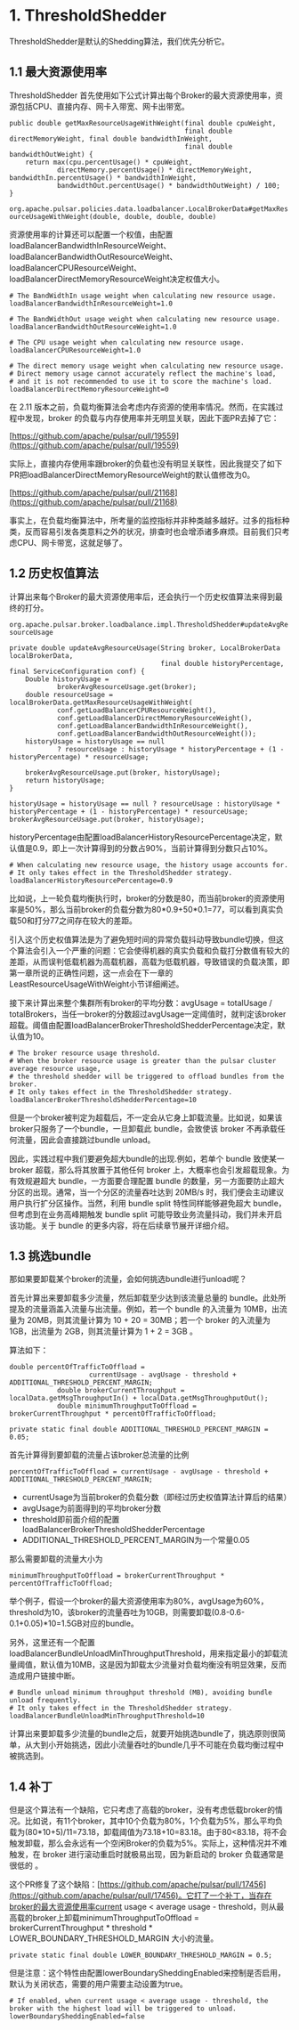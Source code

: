 # 1. ThresholdShedder

ThresholdShedder是默认的Shedding算法，我们优先分析它。

## **1.1 最大资源使用率**

ThresholdShedder 首先使用如下公式计算出每个Broker的最大资源使用率，资源包括CPU、直接内存、网卡入带宽、网卡出带宽。

```
public double getMaxResourceUsageWithWeight(final double cpuWeight,
                                            final double directMemoryWeight, final double bandwidthInWeight,
                                            final double bandwidthOutWeight) {
    return max(cpu.percentUsage() * cpuWeight,
            directMemory.percentUsage() * directMemoryWeight, bandwidthIn.percentUsage() * bandwidthInWeight,
            bandwidthOut.percentUsage() * bandwidthOutWeight) / 100;
}
```

`org.apache.pulsar.policies.data.loadbalancer.LocalBrokerData#getMaxResourceUsageWithWeight(double, double, double, double)`

资源使用率的计算还可以配置一个权值，由配置loadBalancerBandwidthInResourceWeight、loadBalancerBandwidthOutResourceWeight、loadBalancerCPUResourceWeight、loadBalancerDirectMemoryResourceWeight决定权值大小。

```
# The BandWidthIn usage weight when calculating new resource usage.
loadBalancerBandwidthInResourceWeight=1.0

# The BandWidthOut usage weight when calculating new resource usage.
loadBalancerBandwidthOutResourceWeight=1.0

# The CPU usage weight when calculating new resource usage.
loadBalancerCPUResourceWeight=1.0

# The direct memory usage weight when calculating new resource usage.
# Direct memory usage cannot accurately reflect the machine's load,
# and it is not recommended to use it to score the machine's load.
loadBalancerDirectMemoryResourceWeight=0
```

在 2.11 版本之前，负载均衡算法会考虑内存资源的使用率情况。然而，在实践过程中发现，broker 的负载与内存使用率并无明显关联，因此下面PR去掉了它：

[https://github.com/apache/pulsar/pull/19559](https://github.com/apache/pulsar/pull/19559)

实际上，直接内存使用率跟broker的负载也没有明显关联性，因此我提交了如下PR把loadBalancerDirectMemoryResourceWeight的默认值修改为0。

[https://github.com/apache/pulsar/pull/21168](https://github.com/apache/pulsar/pull/21168)

事实上，在负载均衡算法中，所考量的监控指标并非种类越多越好。过多的指标种类，反而容易引发各类意料之外的状况，排查时也会增添诸多麻烦。目前我们只考虑CPU、网卡带宽，这就足够了。



## **1.2 历史权值算法**

计算出来每个Broker的最大资源使用率后，还会执行一个历史权值算法来得到最终的打分。

`org.apache.pulsar.broker.loadbalance.impl.ThresholdShedder#updateAvgResourceUsage`

```
private double updateAvgResourceUsage(String broker, LocalBrokerData localBrokerData,
                                      final double historyPercentage, final ServiceConfiguration conf) {
    Double historyUsage =
            brokerAvgResourceUsage.get(broker);
    double resourceUsage = localBrokerData.getMaxResourceUsageWithWeight(
            conf.getLoadBalancerCPUResourceWeight(),
            conf.getLoadBalancerDirectMemoryResourceWeight(),
            conf.getLoadBalancerBandwidthInResourceWeight(),
            conf.getLoadBalancerBandwidthOutResourceWeight());
    historyUsage = historyUsage == null
            ? resourceUsage : historyUsage * historyPercentage + (1 - historyPercentage) * resourceUsage;

    brokerAvgResourceUsage.put(broker, historyUsage);
    return historyUsage;
}
```

```
historyUsage = historyUsage == null ? resourceUsage : historyUsage * historyPercentage + (1 - historyPercentage) * resourceUsage;
brokerAvgResourceUsage.put(broker, historyUsage);
```

historyPercentage由配置loadBalancerHistoryResourcePercentage决定，默认值是0.9，即上一次计算得到的分数占90%，当前计算得到分数只占10%。

```
# When calculating new resource usage, the history usage accounts for.
# It only takes effect in the ThresholdShedder strategy.
loadBalancerHistoryResourcePercentage=0.9
```

比如说，上一轮负载均衡执行时，broker的分数是80，而当前broker的资源使用率是50%，那么当前broker的负载分数为80\*0.9+50\*0.1=77，可以看到真实负载50和打分77之间存在较大的差距。

引入这个历史权值算法是为了避免短时间的异常负载抖动导致bundle切换，但这个算法会引入一个严重的问题：它会使得机器的真实负载和负载打分数值有较大的差距，从而误判低载机器为高载机器，高载为低载机器，导致错误的负载决策，即第一章所说的正确性问题，这一点会在下一章的LeastResourceUsageWithWeight小节详细阐述。



接下来计算出来整个集群所有broker的平均分数：avgUsage = totalUsage / totalBrokers，当任一broker的分数超过avgUsage一定阈值时，就判定该broker超载。阈值由配置loadBalancerBrokerThresholdShedderPercentage决定，默认值为10。

```
# The broker resource usage threshold.
# When the broker resource usage is greater than the pulsar cluster average resource usage,
# the threshold shedder will be triggered to offload bundles from the broker.
# It only takes effect in the ThresholdShedder strategy.
loadBalancerBrokerThresholdShedderPercentage=10
```

但是一个broker被判定为超载后，不一定会从它身上卸载流量。比如说，如果该broker只服务了一个bundle，一旦卸载此 bundle，会致使该 broker 不再承载任何流量，因此会直接跳过bundle unload。

因此，实践过程中我们要避免超大bundle的出现.例如，若单个 bundle 致使某一 broker 超载，那么将其放置于其他任何 broker 上，大概率也会引发超载现象。为有效规避超大 bundle，一方面要合理配置 bundle 的数量，另一方面要防止超大分区的出现。通常，当一个分区的流量吞吐达到 20MB/s 时，我们便会主动建议用户执行扩分区操作。当然，利用 bundle split 特性同样能够避免超大 bundle，但考虑到在业务高峰期触发 bundle split 可能导致业务流量抖动，我们并未开启该功能。关于 bundle 的更多内容，将在后续章节展开详细介绍。



## **1.3 挑选bundle**

那如果要卸载某个broker的流量，会如何挑选bundle进行unload呢？

首先计算出来要卸载多少流量，然后卸载至少达到该流量总量的 bundle。此处所提及的流量涵盖入流量与出流量。例如，若一个 bundle 的入流量为 10MB，出流量为 20MB，则其流量计算为 10 + 20 = 30MB；若一个 broker 的入流量为 1GB，出流量为 2GB，则其流量计算为 1 + 2 = 3GB 。

算法如下：

```
double percentOfTrafficToOffload =
                    currentUsage - avgUsage - threshold + ADDITIONAL_THRESHOLD_PERCENT_MARGIN;
            double brokerCurrentThroughput = localData.getMsgThroughputIn() + localData.getMsgThroughputOut();
            double minimumThroughputToOffload = brokerCurrentThroughput * percentOfTrafficToOffload;
```

```
private static final double ADDITIONAL_THRESHOLD_PERCENT_MARGIN = 0.05;
```

首先计算得到要卸载的流量占该broker总流量的比例

`percentOfTrafficToOffload = currentUsage - avgUsage - threshold + ADDITIONAL_THRESHOLD_PERCENT_MARGIN;`

* currentUsage为当前broker的负载分数（即经过历史权值算法计算后的结果）
* avgUsage为前面得到的平均broker分数
* threshold即前面介绍的配置loadBalancerBrokerThresholdShedderPercentage
* ADDITIONAL\_THRESHOLD\_PERCENT\_MARGIN为一个常量0.05

那么需要卸载的流量大小为

`minimumThroughputToOffload = brokerCurrentThroughput * percentOfTrafficToOffload;`

&#x20;

举个例子，假设一个broker的最大资源使用率为80%，avgUsage为60%，threshold为10，该broker的流量吞吐为10GB，则需要卸载(0.8-0.6-0.1+0.05)\*10=1.5GB对应的bundle。

&#x20;

另外，这里还有一个配置loadBalancerBundleUnloadMinThroughputThreshold，用来指定最小的卸载流量阈值，默认值为10MB，这是因为卸载太少流量对负载均衡没有明显效果，反而造成用户链接中断。

```
# Bundle unload minimum throughput threshold (MB), avoiding bundle unload frequently.
# It only takes effect in the ThresholdShedder strategy.
loadBalancerBundleUnloadMinThroughputThreshold=10
```

计算出来要卸载多少流量的bundle之后，就要开始挑选bundle了，挑选原则很简单，从大到小开始挑选，因此小流量吞吐的bundle几乎不可能在负载均衡过程中被挑选到。

&#x20;

## **1.4 补丁**

但是这个算法有一个缺陷，它只考虑了高载的broker，没有考虑低载broker的情况。比如说，有11个broker，其中10个负载为80%，1个负载为5%，那么平均负载为(80\*10+5)/11=73.18，卸载阈值为73.18+10=83.18。由于80<83.18，将不会触发卸载，那么会永远有一个空闲Broker的负载为5%。实际上，这种情况并不难触发，在 broker 进行滚动重启时就极易出现，因为新启动的 broker 负载通常是很低的 。

&#x20;

这个PR修复了这个缺陷：[https://github.com/apache/pulsar/pull/17456](https://github.com/apache/pulsar/pull/17456)。它打了一个补丁，当存在broker的最大资源使用率current usage < average usage - threshold，则从最高载的broker上卸载minimumThroughputToOffload = brokerCurrentThroughput \* threshold \* LOWER\_BOUNDARY\_THRESHOLD\_MARGIN 大小的流量。

```
private static final double LOWER_BOUNDARY_THRESHOLD_MARGIN = 0.5;
```

但是注意：这个特性由配置lowerBoundarySheddingEnabled来控制是否启用，默认为关闭状态，需要的用户需要主动设置为true。

```
# If enabled, when current usage < average usage - threshold, the broker with the highest load will be triggered to unload.
lowerBoundarySheddingEnabled=false
```





